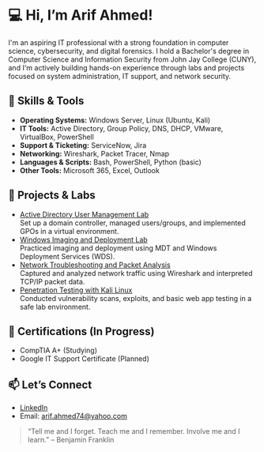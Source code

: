 <!DOCTYPE html>
<html lang="en">
<head>
</head>
<body>

  <h1>💻 Hi, I’m Arif Ahmed!</h1>
  <p>
    I'm an aspiring IT professional with a strong foundation in computer science, cybersecurity, and digital forensics.
    I hold a Bachelor's degree in Computer Science and Information Security from John Jay College (CUNY), and I'm actively
    building hands-on experience through labs and projects focused on system administration, IT support, and network security.
  </p>

  <h2>🔧 Skills & Tools</h2>
  <ul>
    <li><strong>Operating Systems:</strong> Windows Server, Linux (Ubuntu, Kali)</li>
    <li><strong>IT Tools:</strong> Active Directory, Group Policy, DNS, DHCP, VMware, VirtualBox, PowerShell</li>
    <li><strong>Support & Ticketing:</strong> ServiceNow, Jira</li>
    <li><strong>Networking:</strong> Wireshark, Packet Tracer, Nmap</li>
    <li><strong>Languages & Scripts:</strong> Bash, PowerShell, Python (basic)</li>
    <li><strong>Other Tools:</strong> Microsoft 365, Excel, Outlook</li>
  </ul>

  <h2>🧪 Projects & Labs</h2>
  <ul>
    <li><a href="https://github.com/arifahmed74/active-directory-lab">Active Directory User Management Lab</a><br>
      Set up a domain controller, managed users/groups, and implemented GPOs in a virtual environment.</li>
    <li><a href="https://github.com/yourusername/windows-imaging-lab">Windows Imaging and Deployment Lab</a><br>
      Practiced imaging and deployment using MDT and Windows Deployment Services (WDS).</li>
    <li><a href="https://github.com/arifahmed74/network-packet-analysis-lab">Network Troubleshooting and Packet Analysis</a><br>
      Captured and analyzed network traffic using Wireshark and interpreted TCP/IP packet data.</li>
    <li><a href="https://github.com/arifahmed74/Network-Penetration-Testing-">Penetration Testing with Kali Linux</a><br>
      Conducted vulnerability scans, exploits, and basic web app testing in a safe lab environment.</li>
  </ul>

  <h2>📜 Certifications (In Progress)</h2>
  <ul>
    <li>CompTIA A+ (Studying)</li>
    <li>Google IT Support Certificate (Planned)</li>
  </ul>

  <h2>📫 Let’s Connect</h2>
  <ul>
    <li><a href="https://www.linkedin.com/in/arif-ahmed20/">LinkedIn</a></li>
    <li>Email: <a href="arif.ahmed74@yahoo.com">arif.ahmed74@yahoo.com</a></li>
  </ul>

  <blockquote>
    “Tell me and I forget. Teach me and I remember. Involve me and I learn.” – Benjamin Franklin
  </blockquote>

</body>
</html>
